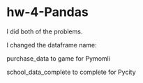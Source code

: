 # hw-4-Pandas

I did both of the problems.

I changed the dataframe name: 

purchase_data to game for Pymomli

school_data_complete to complete for Pycity
